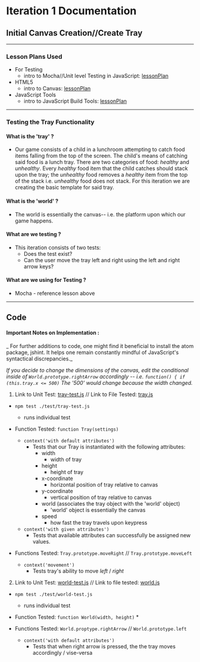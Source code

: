 # Iteration 1 Documentation
## Initial Canvas Creation//Create Tray

----
### Lesson Plans Used
  * For Testing
    * intro to Mocha//Unit level Testing in JavaScript: [lessonPlan](https://github.com/turingschool-examples/gametime-testing-journey/)
  * HTML5
    * intro to Canvas: [lessonPlan](https://github.com/mdn/advanced-js-fundamentals-ck/blob/gh-pages/tutorials/03-object-oriented-javascript/03-canvas-and-object-oriented-javascript.md)
  * JavaScript Tools
    * intro to JavaScript Build Tools: [lessonPlan](https://github.com/turingschool/lesson_plans/blob/master/ruby_04-apis_and_scalability/javascript-build-tools.markdown)
-----
### Testing the Tray Functionality

#### What is the 'tray' ?

* Our game consists of a child in a lunchroom attempting to catch food items falling from the top of the screen.  The child's means of catching said food is a lunch tray.  There are two categories of food: _healthy_ and _unhealthy_.  Every _healthy_ food item that the child catches should stack upon the tray; the _unhealthy_ food removes a _healthy_ item from the top of the stack i.e. _unhealthy_ food does not stack.  For this iteration we are creating the basic template for said tray.

#### What is the 'world' ?
* The world is essentially the canvas-- i.e. the platform upon which our game happens.

#### What are we testing ?
* This iteration consists of two tests:
  * Does the test exist?
  * Can the user move the tray left and right using the left and right arrow keys?

#### What are we using for Testing ?
* Mocha - reference lesson above

----
## Code
#### Important Notes on Implementation :
_ For further additions to code, one might find it beneficial to install the atom package, jshint. It helps one remain constantly mindful of JavaScript's syntactical discrepancies._

_If you decide to change the dimensions of the canvas, edit the conditional inside of ` World.prototype.rightArrow ` accordingly -- i.e.  `function() { if (this.tray.x <= 500)` The '500' would change because the width changed._

1. Link to Unit Test: [tray-test.js](https://github.com/chompasina/gametime/blob/master/test/tray-test.js) // Link to File Tested: [tray.js](https://github.com/chompasina/gametime/blob/master/lib/tray.js)

  * `npm test ./test/tray-test.js`
    * runs individual test

  * Function Tested: `function Tray(settings)`
    * `context('with default attributes')`
      * Tests that our Tray is instantiated with the following attributes:
        * width
          * width of tray
        * height
          * height of tray
        * x-coordinate
          * horizontal position of tray relative to canvas
        * y-coordinate
          * vertical position of tray relative to canvas
        * world (associates the tray object with the 'world' object)
          * 'world' object is essentially the canvas
        * speed
          * how fast the tray travels upon keypress
    * `context('with given attributes')`
      * Tests that available attributes can successfully be assigned new values.

  * Functions Tested: `Tray.prototype.moveRight` // `Tray.prototype.moveLeft`
    * `context('movement')`
      * Tests tray's ability to move _left_ / _right_

2. Link to Unit Test: [world-test.js](https://github.com/chompasina/gametime/blob/master/test/world-test.js) // Link to file tested: [world.js](https://github.com/chompasina/gametime/blob/master/lib/world.js)
  * `npm test ./test/world-test.js`
    * runs individual test

  * Function Tested: `function World(width, height)`
    *

  * Functions Tested: `World.proptype.rightArrow` // `World.prototype.left`
    * `context('with default attributes')`
      * Tests that when right arrow is pressed, the the tray moves accordingly / vise-versa

